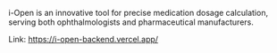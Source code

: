 i-Open is an innovative tool for precise medication dosage calculation, serving both ophthalmologists and pharmaceutical manufacturers.

Link: https://i-open-backend.vercel.app/
